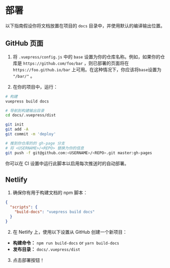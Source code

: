 # 部署

以下指南假设你将文档放置在项目的 `docs` 目录中，并使用默认的编译输出位置。

## GitHub 页面

1. 将 `.vuepress/config.js` 中的 `base` 设置为你的仓库名称。例如，如果你的仓库是 `https://github.com/foo/bar` ，则已部署的页面将在 `https://foo.github.io/bar` 上可用。在这种情况下，你应该将`base`设置为 `"/bar/"` 。

2. 在你的项目中，运行：

``` bash
# 构建
vuepress build docs

# 导航到构建输出目录
cd docs/.vuepress/dist

git init
git add -A
git commit -m 'deploy'

# 推到你仓库的的 gh-page 分支
# 将 <USERNAME>/<REPO> 替换为你的信息
git push -f git@github.com:<USERNAME>/<REPO>.git master:gh-pages
```

你可以在 CI 设置中运行此脚本以启用每次推送时的自动部署。

## Netlify

1. 确保你有用于构建文档的 npm 脚本：

``` json
{
  "scripts": {
    "build-docs": "vuepress build docs"
  }
}
```

2. 在 Netlify 上，使用以下设置从 GitHub 创建一个新项目：

  - **构建命令：** `npm run build-docs` or `yarn build-docs`
  - **发布目录：** `docs/.vuepress/dist`

3. 点击部署按钮！
